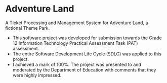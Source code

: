 # Adventure Land

A Ticket Processing and Management System for Adventure Land, a fictional Theme Park.

- This software project was developed for submission towards the Grade 12 Information Technology Practical Assessment Task (PAT) assessment. 
- The entire Software Development Life Cycle (SDLC) was applied to this project. 
- I achieved a mark of 100%. The project was presented to and moderated by the Department of Education with comments that they were highly impressed. 
